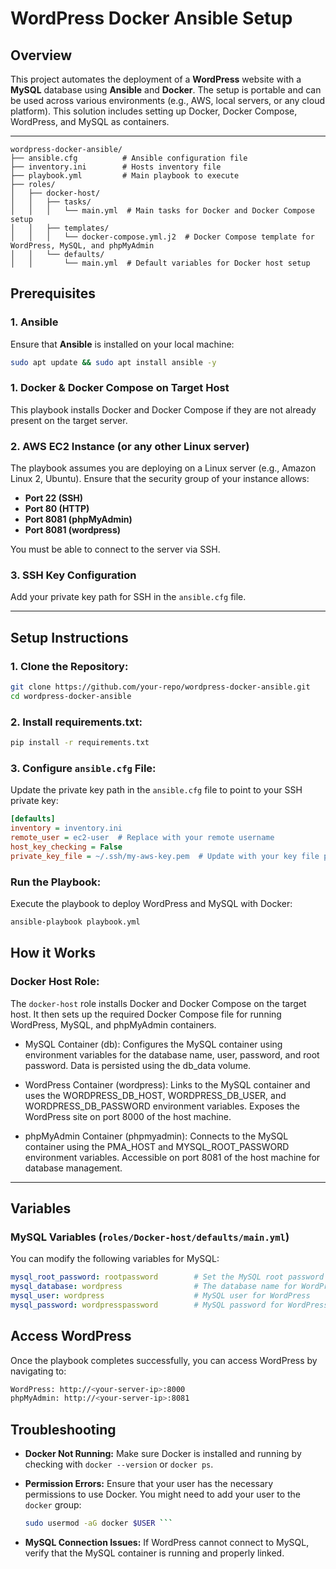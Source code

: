 # WordPress Docker Ansible Setup

## Overview

This project automates the deployment of a **WordPress** website with a **MySQL** database using **Ansible** and **Docker**. The setup is portable and can be used across various environments (e.g., AWS, local servers, or any cloud platform). This solution includes setting up Docker, Docker Compose, WordPress, and MySQL as containers.

---

```
wordpress-docker-ansible/
├── ansible.cfg          # Ansible configuration file
├── inventory.ini        # Hosts inventory file
├── playbook.yml         # Main playbook to execute
├── roles/
│   ├── docker-host/     
│   │   ├── tasks/        
│   │   │   └── main.yml  # Main tasks for Docker and Docker Compose setup
│   │   ├── templates/    
│   │   │   └── docker-compose.yml.j2  # Docker Compose template for WordPress, MySQL, and phpMyAdmin
│   │   └── defaults/     
│   │       └── main.yml  # Default variables for Docker host setup

```

## Prerequisites

### 1. **Ansible**
Ensure that **Ansible** is installed on your local machine:

```bash
sudo apt update && sudo apt install ansible -y
```


### 1. **Docker & Docker Compose on Target Host**
This playbook installs Docker and Docker Compose if they are not already present on the target server.

### 2. **AWS EC2 Instance (or any other Linux server)**
The playbook assumes you are deploying on a Linux server (e.g., Amazon Linux 2, Ubuntu). Ensure that the security group of your instance allows:

- **Port 22 (SSH)**
- **Port 80 (HTTP)**
- **Port 8081 (phpMyAdmin)**
- **Port 8081 (wordpress)**

You must be able to connect to the server via SSH.

### 3. **SSH Key Configuration**
Add your private key path for SSH in the `ansible.cfg` file.

---

## Setup Instructions

### 1. **Clone the Repository:**

```bash
git clone https://github.com/your-repo/wordpress-docker-ansible.git
cd wordpress-docker-ansible
```
### 2. Install requirements.txt:

```bash
pip install -r requirements.txt
```
### 3. Configure `ansible.cfg` File:
Update the private key path in the `ansible.cfg` file to point to your SSH private key:

```ini
[defaults]
inventory = inventory.ini
remote_user = ec2-user  # Replace with your remote username
host_key_checking = False
private_key_file = ~/.ssh/my-aws-key.pem  # Update with your key file path
```

### Run the Playbook:
Execute the playbook to deploy WordPress and MySQL with Docker:

```bash
ansible-playbook playbook.yml
```

## How it Works

### Docker Host Role:
The `docker-host` role installs Docker and Docker Compose on the target host. It then sets up the required Docker Compose file for running WordPress, MySQL, and phpMyAdmin containers.

- MySQL Container (db):
Configures the MySQL container using environment variables for the database name, user, password, and root password.
Data is persisted using the db_data volume.

- WordPress Container (wordpress):
Links to the MySQL container and uses the WORDPRESS_DB_HOST, WORDPRESS_DB_USER, and WORDPRESS_DB_PASSWORD environment variables.
Exposes the WordPress site on port 8000 of the host machine.

- phpMyAdmin Container (phpmyadmin):
Connects to the MySQL container using the PMA_HOST and MYSQL_ROOT_PASSWORD environment variables.
Accessible on port 8081 of the host machine for database management.
---

## Variables

### MySQL Variables (`roles/Docker-host/defaults/main.yml`)
You can modify the following variables for MySQL:

```yaml
mysql_root_password: rootpassword        # Set the MySQL root password
mysql_database: wordpress                # The database name for WordPress
mysql_user: wordpress                    # MySQL user for WordPress
mysql_password: wordpresspassword        # MySQL password for WordPress user
```

## Access WordPress
Once the playbook completes successfully, you can access WordPress by navigating to:

```bash
WordPress: http://<your-server-ip>:8000
phpMyAdmin: http://<your-server-ip>:8081
```

## Troubleshooting

- **Docker Not Running:** Make sure Docker is installed and running by checking with `docker --version` or `docker ps`.

- **Permission Errors:** Ensure that your user has the necessary permissions to use Docker. You might need to add your user to the `docker` group:

  ```bash
  sudo usermod -aG docker $USER ```

- **MySQL Connection Issues:**  If WordPress cannot connect to MySQL, verify that the MySQL container is running and properly linked.